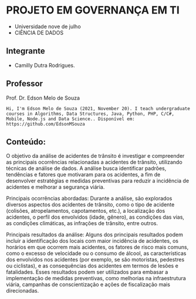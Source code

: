 #  PROJETO EM GOVERNANÇA EM TI

* Universidade nove de julho
* CIÊNCIA DE DADOS



## Integrante


*   Camilly Dutra Rodrigues.


## Professor

Prof. Dr. Edson Melo de Souza

```
Hi, I'm Edson Melo de Souza (2021, November 20). I teach undergraduate courses in Algorithms, Data Structures, Java, Python, PHP, C/C#, Mobile, Node.js and Data Science.. Disponível em: https://github.com/EdsonMSouza
```

## Conteúdo:

O objetivo da análise de acidentes de trânsito é investigar e compreender as principais ocorrências relacionadas a acidentes de trânsito, utilizando técnicas de análise de dados. A análise busca identificar padrões, tendências e fatores que motivaram para os acidentes, a fim de desenvolver estratégias e medidas preventivas para reduzir a incidência de acidentes e melhorar a segurança viária.

Principais ocorrências abordadas: 
Durante a análise, são explorados diversos aspectos dos acidentes de trânsito, como o tipo de acidente (colisões, atropelamentos, capotamentos, etc.), a localização dos acidentes, o perfil dos envolvidos (idade, gênero), as condições das vias, as condições climáticas, as infrações de trânsito, entre outros.

Principais resultados da análise: 
Alguns dos principais resultados podem incluir a identificação dos locais com maior incidência de acidentes, os horários em que ocorrem mais acidentes, os fatores de risco mais comuns, como o excesso de velocidade ou o consumo de álcool, as características dos envolvidos nos acidentes (por exemplo, se são motoristas, pedestres ou ciclistas), e as consequências dos acidentes em termos de lesões e fatalidades. Esses resultados podem ser utilizados para embasar a implementação de medidas preventivas, como melhorias na infraestrutura viária, campanhas de conscientização e ações de fiscalização mais direcionadas.
